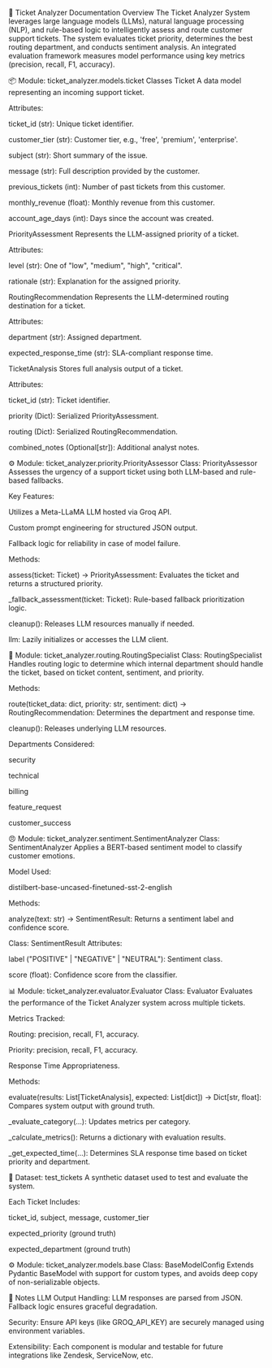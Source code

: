 📄 Ticket Analyzer Documentation
Overview
The Ticket Analyzer System leverages large language models (LLMs), natural language processing (NLP), and rule-based logic to intelligently assess and route customer support tickets. The system evaluates ticket priority, determines the best routing department, and conducts sentiment analysis. An integrated evaluation framework measures model performance using key metrics (precision, recall, F1, accuracy).

📦 Module: ticket_analyzer.models.ticket
Classes
Ticket
A data model representing an incoming support ticket.

Attributes:

ticket_id (str): Unique ticket identifier.

customer_tier (str): Customer tier, e.g., 'free', 'premium', 'enterprise'.

subject (str): Short summary of the issue.

message (str): Full description provided by the customer.

previous_tickets (int): Number of past tickets from this customer.

monthly_revenue (float): Monthly revenue from this customer.

account_age_days (int): Days since the account was created.

PriorityAssessment
Represents the LLM-assigned priority of a ticket.

Attributes:

level (str): One of "low", "medium", "high", "critical".

rationale (str): Explanation for the assigned priority.

RoutingRecommendation
Represents the LLM-determined routing destination for a ticket.

Attributes:

department (str): Assigned department.

expected_response_time (str): SLA-compliant response time.

TicketAnalysis
Stores full analysis output of a ticket.

Attributes:

ticket_id (str): Ticket identifier.

priority (Dict): Serialized PriorityAssessment.

routing (Dict): Serialized RoutingRecommendation.

combined_notes (Optional[str]): Additional analyst notes.

⚙️ Module: ticket_analyzer.priority.PriorityAssessor
Class: PriorityAssessor
Assesses the urgency of a support ticket using both LLM-based and rule-based fallbacks.

Key Features:

Utilizes a Meta-LLaMA LLM hosted via Groq API.

Custom prompt engineering for structured JSON output.

Fallback logic for reliability in case of model failure.

Methods:

assess(ticket: Ticket) -> PriorityAssessment: Evaluates the ticket and returns a structured priority.

_fallback_assessment(ticket: Ticket): Rule-based fallback prioritization logic.

cleanup(): Releases LLM resources manually if needed.

llm: Lazily initializes or accesses the LLM client.

🚦 Module: ticket_analyzer.routing.RoutingSpecialist
Class: RoutingSpecialist
Handles routing logic to determine which internal department should handle the ticket, based on ticket content, sentiment, and priority.

Methods:

route(ticket_data: dict, priority: str, sentiment: dict) -> RoutingRecommendation: Determines the department and response time.

cleanup(): Releases underlying LLM resources.

Departments Considered:

security

technical

billing

feature_request

customer_success

😠 Module: ticket_analyzer.sentiment.SentimentAnalyzer
Class: SentimentAnalyzer
Applies a BERT-based sentiment model to classify customer emotions.

Model Used:

distilbert-base-uncased-finetuned-sst-2-english

Methods:

analyze(text: str) -> SentimentResult: Returns a sentiment label and confidence score.

Class: SentimentResult
Attributes:

label ("POSITIVE" | "NEGATIVE" | "NEUTRAL"): Sentiment class.

score (float): Confidence score from the classifier.

📊 Module: ticket_analyzer.evaluator.Evaluator
Class: Evaluator
Evaluates the performance of the Ticket Analyzer system across multiple tickets.

Metrics Tracked:

Routing: precision, recall, F1, accuracy.

Priority: precision, recall, F1, accuracy.

Response Time Appropriateness.

Methods:

evaluate(results: List[TicketAnalysis], expected: List[dict]) -> Dict[str, float]: Compares system output with ground truth.

_evaluate_category(...): Updates metrics per category.

_calculate_metrics(): Returns a dictionary with evaluation results.

_get_expected_time(...): Determines SLA response time based on ticket priority and department.

🧪 Dataset: test_tickets
A synthetic dataset used to test and evaluate the system.

Each Ticket Includes:

ticket_id, subject, message, customer_tier

expected_priority (ground truth)

expected_department (ground truth)

⚙️ Module: ticket_analyzer.models.base
Class: BaseModelConfig
Extends Pydantic BaseModel with support for custom types, and avoids deep copy of non-serializable objects.

📝 Notes
LLM Output Handling: LLM responses are parsed from JSON. Fallback logic ensures graceful degradation.

Security: Ensure API keys (like GROQ_API_KEY) are securely managed using environment variables.

Extensibility: Each component is modular and testable for future integrations like Zendesk, ServiceNow, etc.

